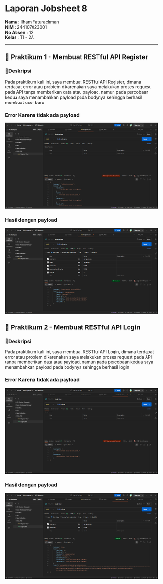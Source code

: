 # Laporan Jobsheet 8

**Nama**  : Ilham Faturachman  
**NIM**   : 244107023001  
**No Absen** : 12  
**Kelas** : TI - 2A  

---

## 📌 Praktikum 1 - Membuat RESTful API Register

### 📝Deskripsi
Pada praktikum kali ini, saya membuat RESTful API Register, dimana terdapat error atau problem dikarenakan saya melakukan proses request pada API tanpa memberikan data atau payload. namun pada percobaan kedua saya menambahkan payload pada bodynya sehingga berhasil membuat user baru

### Error Karena tidak ada payload
![Error Karena tidak ada payload](Screenshot%20Laporan/Praktikum1/p1.png)

### Hasil dengan payload
![Hasil](Screenshot%20Laporan/Praktikum1/p2.png)

## 📌 Praktikum 2 - Membuat RESTful API Login

### 📝Deskripsi
Pada praktikum kali ini, saya membuat RESTful API Login, dimana terdapat error atau problem dikarenakan saya melakukan proses request pada API tanpa memberikan data atau payload. namun pada percobaan kedua saya menambahkan payload pada bodynya sehingga berhasil login

### Error Karena tidak ada payload
![Error Karena tidak ada payload](Screenshot%20Laporan/Praktikum2/p1.png)

### Hasil dengan payload
![Hasil](Screenshot%20Laporan/Praktikum2/p2.png)


